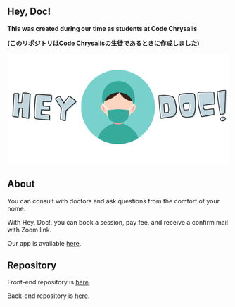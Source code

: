 ## Hey, Doc!

**This was created during our time as students at Code Chrysalis**

**(このリポジトリはCode Chrysalisの生徒であるときに作成しました)**

![ロゴ](./public/logo-transparent-bg.png)

## About
You can consult with doctors and ask questions from the comfort of your home.

With Hey, Doc!, you can book a session, pay fee, and receive a confirm mail with Zoom link.

Our app is available [here](https://your-solution-front.vercel.app/).

## Repository
Front-end repository is [here](https://github.com/YoSoRyuShawn/your-solution-front).

Back-end repository is [here](https://github.com/YoSoRyuShawn/your-solution-back).

